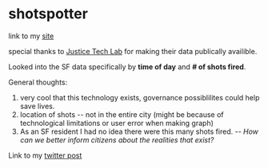 # shotspotter

link to my [site](http://bit.ly/shotspotter_sf)

special thanks to [Justice Tech Lab](http://justicetechlab.org/shotspotter-data/) for making their data publically availible.

Looked into the SF data specifically by **time of day** and **# of shots fired**.

General thoughts:
1. very cool that this technology exists, governance possiblilites could help save lives.
2. location of shots -- not in the entire city (might be because of technological limitations or user error when making graph)
3. As an SF resident I had no idea there were this many shots fired. -- *How can we better inform citizens about the realities that exist?*

Link to my [twitter post](https://twitter.com/sch_rage/status/1120510273411080193)

